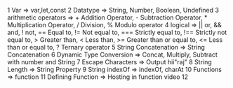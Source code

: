 1 Var                       => var,let,const
2 Datatype                  => String, Number, Boolean, Undefined
3 arithmetic operators      =>  + Addition Operator, - Subtraction Operator, * Multiplication Operator, / Division, % Modulo operator
4 logical                   => || or, && and, ! not, == Equal to, != Not equal to, === Strictly equal to, !== Strictly not equal to, > Greater than, < Less than, >= Greater than or equal to, <= Less than or equal to, ? Ternary operator
5 String Concatenation      => String Concatenation
6 Dynamic Type Conversion   => Concat, Multiply, Subtract with number and String
7 Escape Characters         => Output hii"raj"
8 String Length             => String Property
9 String indexOf            => indexOf, charAt
10 Functions                => function
11 Defining Function        => Hosting in function 
video 12 